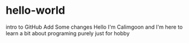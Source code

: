 # hello-world
intro to GitHub
Add Some changes
Hello I'm Calimgoon and I'm here to learn a bit about programing purely just for hobby 

